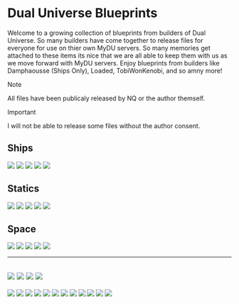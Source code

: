 # Dual Universe Blueprints
Welcome to a growing collection of blueprints from builders of Dual Universe. So many builders have come together to release files for everyone for use on thier own MyDU servers. So many memories get attached to these items its nice that we are all able to keep them with us as we move forward with MyDU servers. Enjoy blueprints from builders like Damphaousse (Ships Only), Loaded, TobiWonKenobi, and so amny more!

> [!NOTE]
> All files have been publicaly released by NQ or the author themself.

> [!IMPORTANT]
> I will not be able to release some files without the author consent.

## Ships
[![](https://img.shields.io/github/directory-file-count/LocuraDU/DU-Core-Exports/Ships/XS%20Cores?label=Ships%20XS%20Core&style=flat-square&color=2BA3E9)](#)
[![](https://img.shields.io/github/directory-file-count/LocuraDU/DU-Core-Exports/Ships/S%20Cores?label=Ships%20S%20Core&style=flat-square&color=2BA3E9)](#)
[![](https://img.shields.io/github/directory-file-count/LocuraDU/DU-Core-Exports/Ships/M%20Cores?label=Ships%20M%20Core&style=flat-square&color=2BA3E9)](#)
[![](https://img.shields.io/github/directory-file-count/LocuraDU/DU-Core-Exports/Ships/L%20Cores?label=Ships%20L%20Core&style=flat-square&color=2BA3E9)](#)
[![](https://img.shields.io/github/directory-file-count/LocuraDU/DU-Core-Exports/Ships/XL%20Cores?label=Ships%20XL%20Core&style=flat-square&color=2BA3E9)](#)

## Statics
[![](https://img.shields.io/github/directory-file-count/LocuraDU/DU-Core-Exports/Statics/XS%20Cores?label=Statics%20XS%20Core&style=flat-square&color=F8A74A)](#)
[![](https://img.shields.io/github/directory-file-count/LocuraDU/DU-Core-Exports/Statics/S%20Cores?label=Statics%20S%20Core&style=flat-square&color=F8A74A)](#)
[![](https://img.shields.io/github/directory-file-count/LocuraDU/DU-Core-Exports/Statics/M%20Cores?label=Statics%20M%20Core&style=flat-square&color=F8A74A)](#)
[![](https://img.shields.io/github/directory-file-count/LocuraDU/DU-Core-Exports/Statics/L%20Cores?label=Statics%20L%20Core&style=flat-square&color=F8A74A)](#)
[![](https://img.shields.io/github/directory-file-count/LocuraDU/DU-Core-Exports/Statics/XL%20Cores?label=Statics%20XL%20Core&style=flat-square&color=F8A74A)](#)

## Space
[![](https://img.shields.io/github/directory-file-count/LocuraDU/DU-Core-Exports/Space/XS%20Cores?label=Space%20XS%20Core&style=flat-square&color=7D52CA)](#)
[![](https://img.shields.io/github/directory-file-count/LocuraDU/DU-Core-Exports/Space/S%20Cores?label=Space%20S%20Core&style=flat-square&color=7D52CA)](#)
[![](https://img.shields.io/github/directory-file-count/LocuraDU/DU-Core-Exports/Space/M%20Cores?label=Space%20M%20Core&style=flat-square&color=7D52CA)](#)
[![](https://img.shields.io/github/directory-file-count/LocuraDU/DU-Core-Exports/Space/L%20Cores?label=Space%20L%20Core&style=flat-square&color=7D52CA)](#)
[![](https://img.shields.io/github/directory-file-count/LocuraDU/DU-Core-Exports/Space/XL%20Cores?label=Space%20XL%20Core&style=flat-square&color=7D52CA)](#)

---

[![](https://img.shields.io/badge/DU-1.4.X-green?style=for-the-badge&logo=steam)](https://store.steampowered.com/app/2000270/Dual_Universe/)
[![](https://img.shields.io/badge/CODE-JSON-purple?style=for-the-badge&logo=json)](#)
[![](https://img.shields.io/badge/Maintained-YES-green?style=for-the-badge)](#)
![](https://komarev.com/ghpvc/?username=DU-Core-Exports&style=for-the-badge)
---
[![](https://img.shields.io/github/issues/locuradu/DU-Core-Exports?style=flat-square&label=ISSUES)](#)
[![](https://img.shields.io/github/issues-closed/locuradu/DU-Core-Exports?style=flat-square&label=ISSUES)](#)
[![](https://img.shields.io/github/watchers/locuradu/DU-Core-Exports?style=flat-square&label=WATCHERS)](#)
[![](https://img.shields.io/github/stars/locuradu/DU-Core-Exports?style=flat-square&label=STARS)](#)
[![](https://img.shields.io/github/forks/locuradu/DU-Core-Exports?style=flat-square&label=FORKS)](#)
[![](https://img.shields.io/github/commit-activity/m/locuradu/DU-Core-Exports?style=flat-square&label=COMMIT%20ACTIVITY)](#)
[![](https://img.shields.io/github/discussions/locuradu/DU-Core-Exports?label=DISCUSSIONS&style=flat-square)](#)
[![](https://img.shields.io/github/last-commit/locuradu/DU-Core-Exports?label=LAST%20COMMIT&style=flat-square)](#)
[![](https://img.shields.io/github/contributors/locuradu/DU-Core-Exports?label=CONTRIBUTORS&style=flat-square)](#)
[![](https://img.shields.io/github/releases/locuradu/DU-Core-Exports?label=RELEASES&style=flat-square)](#)
[![](https://img.shields.io/github/repo-size/LocuraDU/DU-Core-Exports?label=REPO%20SIZE&style=flat-square)](#)
[![](https://img.shields.io/github/license/LocuraDU/DU-Core-Exports?label=LICENSE&style=flat-square)](#)
